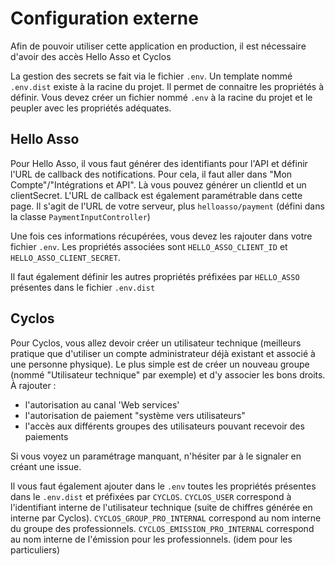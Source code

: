 # Configuration externe

Afin de pouvoir utiliser cette application en production, il est nécessaire d'avoir des accès Hello Asso et Cyclos

La gestion des secrets se fait via le fichier `.env`. Un template nommé `.env.dist` existe à la racine du projet. Il permet de connaitre les propriétés à définir.
Vous devez créer un fichier nommé `.env` à la racine du projet et le peupler avec les propriétés adéquates.

## Hello Asso
Pour Hello Asso, il vous faut générer des identifiants pour l'API et définir l'URL de callback des notifications.
Pour cela, il faut aller dans "Mon Compte"/"Intégrations et API". Là vous pouvez générer un clientId et un clientSecret.
L'URL de callback est également paramétrable dans cette page. Il s'agit de l'URL de votre serveur, plus `helloasso/payment` (défini dans la classe `PaymentInputController`)

Une fois ces informations récupérées, vous devez les rajouter dans votre fichier `.env`.
Les propriétés  associées sont `HELLO_ASSO_CLIENT_ID` et `HELLO_ASSO_CLIENT_SECRET`.

Il faut également définir les autres propriétés préfixées par `HELLO_ASSO` présentes dans le fichier `.env.dist` 

## Cyclos
Pour Cyclos, vous allez devoir créer un utilisateur technique (meilleurs pratique que d'utiliser un compte administrateur déjà existant et associé à une personne physique).
Le plus simple est de créer un nouveau groupe (nommé "Utilisateur technique" par exemple) et d'y associer les bons droits.
À rajouter :
* l'autorisation au canal 'Web services'
* l'autorisation de paiement "système vers utilisateurs"
* l'accès aux différents groupes des utilisateurs pouvant recevoir des paiements

Si vous voyez un paramétrage manquant, n'hésiter par à le signaler en créant une issue.

Il vous faut également ajouter dans le `.env` toutes les propriétés présentes dans le `.env.dist` et préfixées par `CYCLOS`.
`CYCLOS_USER` correspond à l'identifiant interne de l'utilisateur technique (suite de chiffres générée en interne par Cyclos).
`CYCLOS_GROUP_PRO_INTERNAL` correspond au nom interne du groupe des professionnels.
`CYCLOS_EMISSION_PRO_INTERNAL` correspond au nom interne de l'émission pour les professionnels.
(idem pour les particuliers)